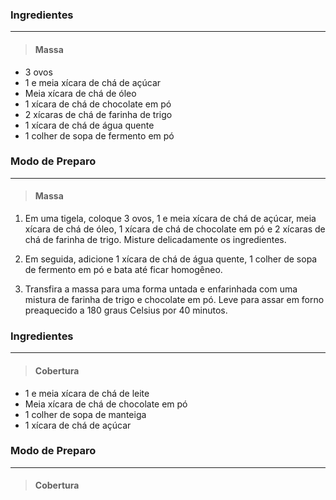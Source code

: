 ### Ingredientes
---

>#### **Massa**

- 3 ovos
- 1 e meia xícara de chá de açúcar
- Meia xícara de chá de óleo
- 1 xícara de chá de chocolate em pó
- 2 xícaras de chá de farinha de trigo
- 1 xícara de chá de água quente
- 1 colher de sopa de fermento em pó
  
### Modo de Preparo
---

>#### **Massa**

1. Em uma tigela, coloque 3 ovos, 1 e meia xícara de chá de açúcar, meia xícara de chá de óleo, 1 xícara de chá de chocolate em pó e 2 xícaras de chá de farinha de trigo. Misture delicadamente os ingredientes.

2. Em seguida, adicione 1 xícara de chá de água quente, 1 colher de sopa de fermento em pó e bata até ficar homogêneo.
   
3. Transfira a massa para uma forma untada e enfarinhada com uma mistura de farinha de trigo e chocolate em pó. Leve para assar em forno preaquecido a 180 graus Celsius por 40 minutos.

### Ingredientes
---

>#### **Cobertura**

- 1 e meia xícara de chá de leite
- Meia xícara de chá de chocolate em pó
- 1 colher de sopa de manteiga
- 1 xícara de chá de açúcar

### Modo de Preparo
---

>#### **Cobertura**
